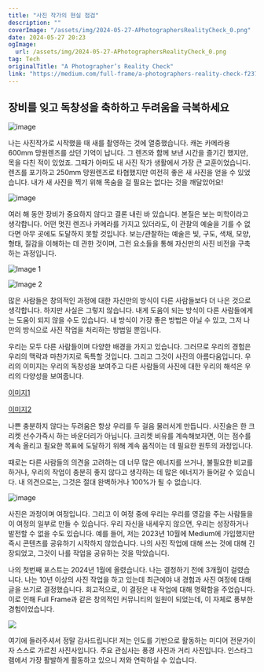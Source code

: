 ```yaml
---
title: "사진 작가의 현실 점검"
description: ""
coverImage: "/assets/img/2024-05-27-APhotographersRealityCheck_0.png"
date: 2024-05-27 20:23
ogImage: 
  url: /assets/img/2024-05-27-APhotographersRealityCheck_0.png
tag: Tech
originalTitle: "A Photographer’s Reality Check"
link: "https://medium.com/full-frame/a-photographers-reality-check-f2379ae3cbfc"
---
```



## 장비를 잊고 독창성을 축하하고 두려움을 극복하세요

![image](/assets/img/2024-05-27-APhotographersRealityCheck_0.png)

나는 사진작가로 시작했을 때 새를 촬영하는 것에 열중했습니다. 캐논 카메라용 600mm 망원렌즈를 샀던 기억이 납니다. 그 렌즈와 함께 보낸 시간을 즐기긴 했지만, 목을 다친 적이 있었죠. 그때가 아마도 내 사진 작가 생활에서 가장 큰 교훈이었습니다. 렌즈를 포기하고 250mm 망원렌즈로 타협했지만 여전히 좋은 새 사진을 얻을 수 있었습니다. 내가 새 사진을 찍기 위해 목숨을 걸 필요는 없다는 것을 깨달았어요!

![image](/assets/img/2024-05-27-APhotographersRealityCheck_1.png)

<div class="content-ad"></div>

여러 해 동안 장비가 중요하지 않다고 결론 내린 바 있습니다. 본질은 보는 미학이라고 생각합니다. 어떤 멋진 렌즈나 카메라를 가지고 있더라도, 이 관찰의 예술을 기를 수 없다면 아무 곳에도 도달하지 못할 것입니다. 보는/관찰하는 예술은 빛, 구도, 색채, 모양, 형태, 질감을 이해하는 데 관한 것이며, 그런 요소들을 통해 자신만의 사진 비전을 구축하는 과정입니다.

![Image 1](/assets/img/2024-05-27-APhotographersRealityCheck_2.png)

![Image 2](/assets/img/2024-05-27-APhotographersRealityCheck_3.png)

많은 사람들은 창의적인 과정에 대한 자신만의 방식이 다른 사람들보다 더 나은 것으로 생각합니다. 하지만 사실은 그렇지 않습니다. 내게 도움이 되는 방식이 다른 사람들에게는 도움이 되지 않을 수도 있습니다. 내 방식이 가장 좋은 방법은 아닐 수 있고, 그저 나만의 방식으로 사진 작업을 처리하는 방법일 뿐입니다.

<div class="content-ad"></div>

우리는 모두 다른 사람들이며 다양한 배경을 가지고 있습니다. 그러므로 우리의 경험은 우리의 맥락과 마찬가지로 독특할 것입니다. 그리고 그것이 사진의 아름다움입니다. 우리의 이미지는 우리의 독창성을 보여주고 다른 사람들의 사진에 대한 우리의 해석은 우리의 다양성을 보여줍니다.

[이미지1](/assets/img/2024-05-27-APhotographersRealityCheck_4.png)

[이미지2](/assets/img/2024-05-27-APhotographersRealityCheck_5.png)

나쁜 충분하지 않다는 두려움은 항상 우리를 두 걸음 물러서게 만듭니다. 사진술은 한 크리켓 선수가즉시 하는 바운더리가 아닙니다. 크리켓 비유를 계속해보자면, 이는 점수를 계속 올리고 필요한 목표에 도달하기 위해 계속 움직이는 데 필요한 원투의 과정입니다.

<div class="content-ad"></div>

때로는 다른 사람들의 의견을 고려하는 데 너무 많은 에너지를 쓰거나, 불필요한 비교를 하거나, 우리의 작업이 충분히 좋지 않다고 생각하는 데 많은 에너지가 들어갈 수 있습니다. 내 의견으로는, 그것은 절대 완벽하거나 100%가 될 수 없습니다.

![image](/assets/img/2024-05-27-APhotographersRealityCheck_6.png)

사진은 과정이며 여정입니다. 그리고 이 여정 중에 우리는 우리를 영감을 주는 사람들을 이 여정의 일부로 만들 수 있습니다. 우리 자신을 내세우지 않으면, 우리는 성장하거나 발전할 수 없을 수도 있습니다. 예를 들어, 저는 2023년 10월에 Medium에 가입했지만 즉시 콘텐츠를 공유하기 시작하지 않았습니다. 나의 사진 작업에 대해 쓰는 것에 대해 긴장되었고, 그것이 나를 작업을 공유하는 것을 막았습니다.

나의 첫번째 포스트는 2024년 1월에 올렸습니다. 나는 결정하기 전에 3개월이 걸렸습니다. 나는 10년 이상의 사진 작업을 하고 있는데 최근에야 내 경험과 사진 여정에 대해 글을 쓰기로 결정했습니다. 회고적으로, 이 결정은 내 작업에 대해 명확함을 주었습니다. 이로 인해 Full Frame과 같은 창의적인 커뮤니티의 일원이 되었는데, 이 자체로 풍부한 경험이었습니다.

<div class="content-ad"></div>

<img src="/assets/img/2024-05-27-APhotographersRealityCheck_7.png" />

여기에 들러주셔서 정말 감사드립니다! 저는 인도를 기반으로 활동하는 미디어 전문가이자 스스로 가르친 사진사입니다. 주요 관심사는 풍경 사진과 거리 사진입니다. 인스타그램에서 가장 활발하게 활동하고 있으니 저와 연락하실 수 있습니다.
